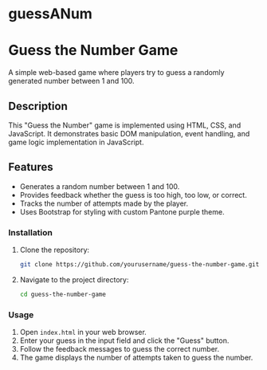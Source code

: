 # guessANum


# Guess the Number Game

A simple web-based game where players try to guess a randomly generated number between 1 and 100.

## Description

This "Guess the Number" game is implemented using HTML, CSS, and JavaScript. It demonstrates basic DOM manipulation, event handling, and game logic implementation in JavaScript.

## Features

- Generates a random number between 1 and 100.
- Provides feedback whether the guess is too high, too low, or correct.
- Tracks the number of attempts made by the player.
- Uses Bootstrap for styling with custom Pantone purple theme.

### Installation

1. Clone the repository:
    ```sh
    git clone https://github.com/yourusername/guess-the-number-game.git
    ```
2. Navigate to the project directory:
    ```sh
    cd guess-the-number-game
    ```

### Usage

1. Open `index.html` in your web browser.
2. Enter your guess in the input field and click the "Guess" button.
3. Follow the feedback messages to guess the correct number.
4. The game displays the number of attempts taken to guess the number.


